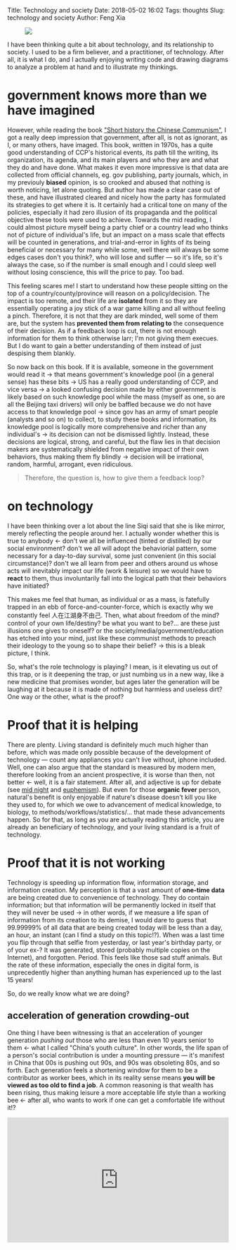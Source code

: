 Title: Technology and society
Date: 2018-05-02 16:02
Tags: thoughts
Slug: technology and society
Author: Feng Xia

<figure class="col s12">
  <img src="{{SITEURL}}/images/fuji.jpg"/>
</figure>


I have been thinking quite a bit about technology, and its
relationship to society. I used to be a firm believer, and a
practitioner, of technology. After all, it is what I do, and I
actually enjoying writing code and drawing diagrams to analyze a
problem at hand and to illustrate my thinkings.

# government knows more than we have imagined

However, while reading the book ["Short history the Chinese
Communism"][4], I got a really deep impression that government, after
all, is not as ignorant, as I, or many others, have imaged. This book,
written in 1970s, has a quite good understanding of CCP's historical
events, its path till the writing, its organization, its agenda, and
its main players and who they are and what they do and have done. What
makes it even more impressive is that data are collected from official
channels, eg. gov publishing, party journals, which, in my previouly
__biased__ opinion, is so crooked and abused that nothing is worth
noticing, let alone quoting. But author has made a clear case out of
these, and have illustrated cleared and nicely how the party has
formulated its strategies to get where it is. It certainly had a
critical tone on many of the policies, especially it had zero illusion
of its propaganda and the political objective these tools were used to
achieve. Towards the mid reading, I could almost picture myself being
a party chief or a country lead who thinks not of picture of
individual's life, but an impact on a mass scale that effects will be
counted in generations, and trial-and-error in lights of its being
beneficial or necessary for many while some, well there will always be
some edges cases don't you think?, who will lose and suffer &mdash; so
it's life, so it's always the case, so if the number is small enough
and I could sleep well without losing conscience, this will the price
to pay. Too bad.

[4]: https://www.amazon.com/Short-History-Chinese-Communism-Franklin/dp/0138094187/ref=sr_1_1?ie=UTF8&qid=1525356168&sr=8-1&keywords=short+history+of+the+chinese+communism

This feeling scares me! I start to understand how these people sitting
on the top of a country/county/province will reason on a
policy/decision. The impact is too remote, and their life are
**isolated** from it so they are essentially operating a joy stick of
a war game killing and all without feeling a pinch. Therefore, it is
not that they are dark minded, well some of them are, but the system
has **prevented them from relating to** the consequence of their
decision. As if a feedback loop is cut, there is not enough
information for them to think otherwise larr; I'm not giving them
execues. But I do want to gain a better understanding of them instead
of just despising them blankly.

So now back on this book. If it is available, someone in the
government would read it &rarr; that means government's knowledge pool
(in a general sense) has these bits &rarr; US has a really good
understanding of CCP, and vice versa &rarr; a looked confusing
decision made by either government is likely based on such knowledge
pool while the mass (myself as one, so are all the Beijing taxi
drivers) will only be baffled because we do not have access to that
knowledge pool &rarr; since gov has an army of smart people (analysts
and so on) to collect, to study these books and information, its
knowledge pool is logically more comprehensive and richer than any
individual's &rarr; its decision can not be dismissed
lightly. Instead, these decisions are logical, strong, and careful,
but the flaw lies in that decision makers are systematically shielded
from negative impact of their own behaviors, thus making them fly
blindly &rarr; decision will be irrational, random, harmful, arrogant,
even ridiculous.

> Therefore, the question is, how to give them a feedback loop?

# on technology

I have been thinking over a lot about the line Siqi said that she is
like mirror, merely reflecting the people around her. I actually
wonder whether this is true to anybody &larr; don't we all be
influenced (tinted or distilled) by our social environment?  don't we
all will adopt the behaviorial pattern, some necessary for a
day-to-day survival, some just convenient (in this social
circumstance)? don't we all learn from peer and others around us whose
acts will inevitably impact our life (work & leisure) so we would have
to **react** to them, thus involuntarily fall into the logical path
that their behaviors have initiated?

This makes me feel that human, as individual or as a mass, is
fatefully trapped in an ebb of force-and-counter-force, which is
exactly why we constantly feel 人在江湖身不由己. Then, what about
freedom of the mind? control of your own life/destiny? be what you
want to be?... are these just illusions one gives to oneself? or the
society/media/government/education has etched into your mind, just
like these communist methods to preach their ideology to the young so
to shape their belief? &rarr; this is a bleak picture, I think.

So, what's the role technology is playing? I mean, is it elevating us
out of this trap, or is it deepening the trap, or just numbing us in a
new way, like a new medicine that promises wonder, but ages later the
generation will be laughing at it because it is made of nothing but
harmless and useless dirt? One way or the other, what is the proof?

# Proof that it is helping

There are plenty. Living standard is definitely much much higher than
before, which was made only possible because of the development of
technology &mdash; count any appliances you can't live without, iphone
included. Well, one can also argue that the standard is measured by
modern men, therefore looking from an ancient prospective, it is worse
than then, not better &larr; well, it is a fair statement. After all,
and adjective is up for debate (see [mid night][1] and
[euphemism][2]). But even for those **organic fever** person,
natural's benefit is only enjoyable if nature's disease doesn't kill
you like they used to, for which we owe to advancement of medical
knowledge, to biology, to methods/workflows/statistics/... that made
these advancements happen. So for that, as long as you are actually
reading this article, you are already an beneficiary of technology,
and your living standard is a fruit of technology.

[1]: {filename}/thoughts/mid%20night.md
[2]: {filename}/thoughts/euphemism.md

# Proof that it is not working

Technology is speeding up information flow, information storage, and
information creation. My perception is that a vast amount of **one-time
data** are being created due to convenience of technology. They do
contain information; but that information will be permanently locked
in itself that they will never be used &rarr; in other words, if we
measure a life span of information from its creation to its demise, I
would dare to guess that 99.99999% of all data that are being created
today will be less than a day, an hour, an instant (can I find a study on
this topic!?). When was a last time you flip through that selfie from
yesterday, or last year's birthday party, or of your ex-? It was
generated, stored (probably multiple copies on the Internet), and
forgotten. Period. This feels like those sad stuff animals. But the
rate of these information, especially the ones in digital form, is
unprecedently higher than anything human has experienced up to the
last 15 years!

So, do we really know what we are doing?

## acceleration of generation crowding-out

One thing I have been witnessing is that an acceleration of younger
generation _pushing out_ those who are less than even 10 years senior
to them &larr; what I called "China's youth culture".  In other words,
the life span of a person's social contribution is under a mounting
pressure &mdash; it's manifest in China that 00s is pushing out 90s,
and 90s was obsoleting 80s, and so forth. Each generation feels a
shortening window for them to be a contributor as worker bees, which
in its reality sense means **you will be viewed as too old to find a
job**. A common reasoning is that wealth has been rising, thus making
leisure a more acceptable life style than a working bee &larr; after
all, who wants to work if one can get a comfortable life without it!?

<div class="center" style="max-width:854px">
  <div style="position:relative;height:0;padding-bottom:56.25%">
    <iframe src="https://embed.ted.com/talks/jared_diamond_how_societies_can_grow_old_better"
            width="854" height="480"
            style="position:absolute;left:0;top:0;width:100%;height:100%"
            frameborder="0"
            scrolling="no" allowfullscreen>
      
    </iframe>
  </div>
</div>

But the ["Grow old better"][3] by Jared Diamond has another point
&mdash; the Internet is now a repository of human knowledge. It
enables the young with access to information that were previously
unattainable unless you were privileged (priest) and old enough
(elders in a tribe).  Btw, they also operate those devices much better
than older generations. Therefore, they should legitimately feel
**empowered** and on par with senior peers. The competitive advantage
of an older generation lies in their **experience** &larr; gained by
internalizing these information and by practicing them (and failed
more times over time). But then, how many in that generation holds up
to that!? Few. Most people are not only lazy thinker, but lazy
practitioner &rarr; they hear, but hearing is not
listening. Therefore, new crops in their 20s are not only equipped
with the same information, but are hungrier (socially), cheaper
(financially), healthier, and can be over-worked without breaking down
or revolution. 


[3]: https://www.youtube.com/watch?v=yPGwA7t6bpI

As a captalist, whom would you pick?

## can information lead to democracy?

Another hope of technology is that information transparency brings
accountability, thus leaning towards democracy. It can be said that
Arab Spring and many others were exactly that. But then, there is the
GFW which we can conveniently blame for its backwardness.

But how about many poor/developing countries/continent whose
population has access to Youtube, but remained to be war plagued,
struggling with basic human needs!? Cambodia doesn't ban Youtube.  But
even those who own a phone are busy making ends meet, and thoughts of
self-education via these only resources have to be secondary at
best. 

And among rich countries, information is not too little, but too much.
Many of them are manufactured, manipulated, false, are skewing mass
opinion under the cover of data analysis, AI, or simply,
technology. If wealth of information is causal to a _good_ society,
then it is not showing its effect. Facebook falls into a fiasco of
Cambridge Analytics. Is it really wrong to piece together a _social
profile_ of a voter in technology so to influence his/her vote? After
all, didn't users give Facebook those data at the first place? and to
ask them draw a line within which their data CAN be used, are they
capable to describe, explain, let alone enforce!?

I used to think there is an arm race between computer technology
(cloud computing comes to mind) and evils like the GFW. I know for
sure technology side will win. But I was also thinking a free
information flow is good for everybody, and will bring enlightenment,
reasoning, you know, all the good stuff. But I am becoming more and
more pessimistic about this view now. 

The goal can be achieved:

1. Access to information.
2. Information is factual.
3. Reader will read this information.
4. S/he will internalize it (understands its meaning/intention).
5. S/he can learn from it.

... the more I'm writing down this list, the more I feel there is no
hope. The condition chain will break down as early as #2!

I don't know. Technology is the best thing we know so far. It's not a
wonder pill, not even a happy pill. It's a method better than
none. Maybe just focus on getting #1 done, and let human carry his own
fate from that point on.

God bless us all.


